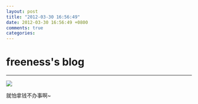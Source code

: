 ```yaml
---
layout: post
title: "2012-03-30 16:56:49"
date: 2012-03-30 16:56:49 +0800
comments: true
categories: 
---
```


# freeness's blog

----------

![](http://okqmqrbgo.bkt.clouddn.com/201203301656491.jpg)

>
就怕拿钱不办事啊~